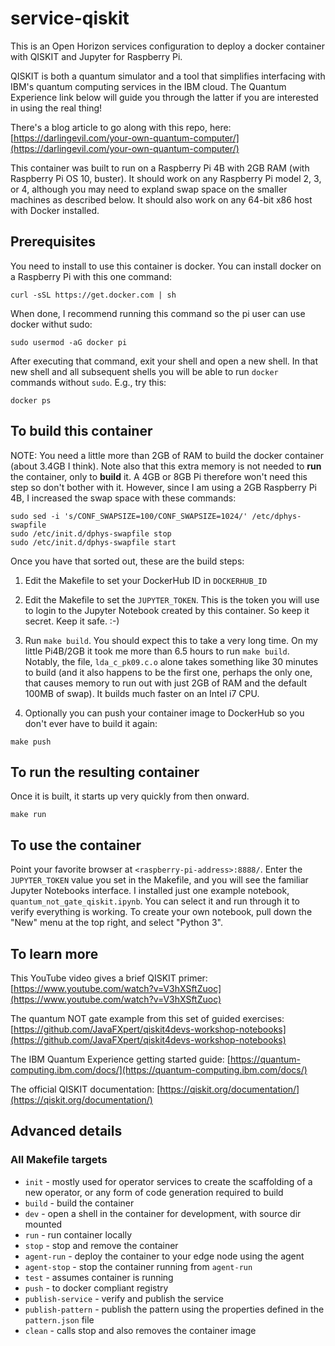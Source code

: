 # service-qiskit

This is an Open Horizon services configuration to deploy a docker container with QISKIT and Jupyter for Raspberry Pi.

QISKIT is both a quantum simulator and a tool that simplifies interfacing with IBM's quantum computing services in the IBM cloud. The Quantum Experience link below will guide you through the latter if you are interested in using the real thing!

There's a blog article to go along with this repo, here: 
[https://darlingevil.com/your-own-quantum-computer/](https://darlingevil.com/your-own-quantum-computer/)

This container was built to run on a Raspberry Pi 4B with 2GB RAM (with Raspberry Pi OS 10, buster). It should work on any Raspberry Pi model 2, 3, or 4, although you may need to expland swap space on the smaller machines as described below. It should also work on any 64-bit x86 host with Docker installed.

## Prerequisites

You need to install to use this container is docker. You can install docker on a Raspberry Pi with this one command:

```
curl -sSL https://get.docker.com | sh
```

When done, I recommend running this command so the pi user can use docker withut sudo:

```
sudo usermod -aG docker pi
```

After executing that command, exit your shell and open a new shell. In that new shell and all subsequent shells you will be able to run `docker` commands without `sudo`. E.g., try this:

```
docker ps
```

## To build this container

NOTE: You need a little more than 2GB of RAM to build the docker container (about 3.4GB I think).  Note also that this extra memory is not needed to **run** the container, only to **build** it. A 4GB or 8GB Pi therefore won't need this step so don't bother with it. However, since I am using a 2GB Raspberry Pi 4B, I increased the swap space with these commands:

```
sudo sed -i 's/CONF_SWAPSIZE=100/CONF_SWAPSIZE=1024/' /etc/dphys-swapfile
sudo /etc/init.d/dphys-swapfile stop
sudo /etc/init.d/dphys-swapfile start
```

Once you have that sorted out, these are the build steps:

1. Edit the Makefile to set your DockerHub ID in `DOCKERHUB_ID`

2. Edit the Makefile to set the `JUPYTER_TOKEN`. This is the token you will use to login to the Jupyter Notebook created by this container. So keep it secret. Keep it safe. :-)

3. Run `make build`. You should expect this to take a very long time. On my little Pi4B/2GB it took me more than 6.5 hours to run `make build`. Notably, the file, `lda_c_pk09.c.o` alone takes something like 30 minutes to build (and it also happens to be the first one, perhaps the only one, that causes memory to run out with just 2GB of RAM and the default 100MB of swap). It builds much faster on an Intel i7 CPU.

4. Optionally you can push your container image to DockerHub so you don't ever have to build it again:

```
make push
```

## To run the resulting container

Once it is built, it starts up very quickly from then onward.

```
make run
```

## To use the container

Point your favorite browser at `<raspberry-pi-address>:8888/`. Enter the `JUPYTER_TOKEN` value you set in the Makefile, and you will see the familiar Jupyter Notebooks interface. I installed just one example notebook, `quantum_not_gate_qiskit.ipynb`. You can select it and run through it to verify everything is working. To create your own notebook, pull down the "New" menu at the top right, and select "Python 3".

## To learn more

This YouTube video gives a brief QISKIT primer:
    [https://www.youtube.com/watch?v=V3hXSftZuoc](https://www.youtube.com/watch?v=V3hXSftZuoc)

The quantum NOT gate example from this set of guided exercises:
    [https://github.com/JavaFXpert/qiskit4devs-workshop-notebooks](https://github.com/JavaFXpert/qiskit4devs-workshop-notebooks)

The IBM Quantum Experience getting started guide:
    [https://quantum-computing.ibm.com/docs/](https://quantum-computing.ibm.com/docs/)

The official QISKIT documentation:
    [https://qiskit.org/documentation/](https://qiskit.org/documentation/)

## Advanced details

### All Makefile targets

- `init` - mostly used for operator services to create the scaffolding of a new operator, or any form of code generation required to build
- `build` - build the container
- `dev` - open a shell in the container for development, with source dir mounted
- `run` - run container locally
- `stop` - stop and remove the container
- `agent-run` - deploy the container to your edge node using the agent
- `agent-stop` - stop the container running from `agent-run` 
- `test` - assumes container is running
- `push` - to docker compliant registry
- `publish-service` - verify and publish the service
- `publish-pattern` - publish the pattern using the properties defined in the `pattern.json` file
- `clean` - calls stop and also removes the container image
